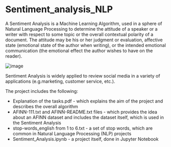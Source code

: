# Sentiment_analysis_NLP

A Sentiment Analysis is a Machine Learning Algorithm, used in a sphere of Natural Language Processing to determine the attitude of a speaker or a writer with respect to some topic or the overall contextual polarity of a document. The attitude may be his or her judgment or evaluation, affective state (emotional state of the author when writing), or the intended emotional communication (the emotional effect the author wishes to have on the reader).

![image](https://user-images.githubusercontent.com/110628748/213026162-61d83a83-03db-4971-b76a-3b44ca5b1b6a.png)

Sentiment Analysis is widely applied to review social media in a variety of applications (e.g.marketing, customer service, etc.).

The project includes the following:
- Explanation of the tasks.pdf - which explains the aim of the project and describes the overall algorithm
- AFINN-111.txt and AFINN-README.txt files - which provides the idea about an AFINN dataset and includes the dataset itself, which is used in the Sentiment Analysis
- stop-words_english from 1 to 6.txt - a set of stop words, which are common in Natural Language Processing (NLP) projects
- Sentiment_Analysis.ipynb - a project itself, done in Jupyter Notebook
